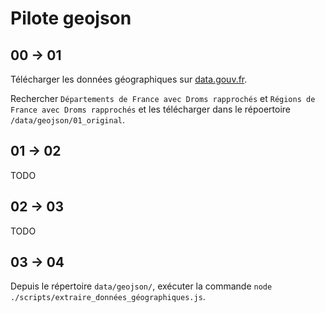 # Pilote geojson

## 00 -> 01

Télécharger les données géographiques sur [data.gouv.fr](https://miro.com/app/board/uXjVPMRtPuk=/?moveToWidget=3458764541842367374&cot=14).

Rechercher `Départements de France avec Droms rapprochés` et `Régions de France avec Droms rapprochés` et les télécharger dans le répoertoire `/data/geojson/01_original`.


## 01 -> 02

TODO


## 02 -> 03

TODO


## 03 -> 04

Depuis le répertoire `data/geojson/`, exécuter la commande `node ./scripts/extraire_données_géographiques.js`.
